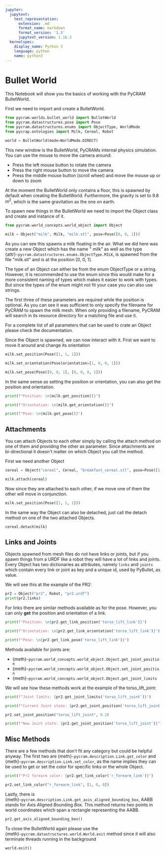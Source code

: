 ```yaml
---
jupyter:
  jupytext:
    text_representation:
      extension: .md
      format_name: markdown
      format_version: '1.3'
      jupytext_version: 1.16.3
  kernelspec:
    display_name: Python 3
    language: python
    name: python3
---
```


# Bullet World

This Notebook will show you the basics of working with the PyCRAM BulletWorld.

First we need to import and create a BulletWorld.

```python
from pycram.worlds.bullet_world import BulletWorld
from pycram.datastructures.pose import Pose
from pycram.datastructures.enums import ObjectType, WorldMode
from pycrap.ontologies import Milk, Cereal, Robot

world = BulletWorld(mode=WorldMode.DIRECT)
```

This new window is the BulletWorld, PyCRAMs internal physics simulation. You can use the mouse to move the camera
around:

* Press the left mouse button to rotate the camera
* Press the right mouse button to move the camera
* Press the middle mouse button (scroll wheel) and move the mouse up or down to zoom

At the moment the BulletWorld only contains a floor, this is spawned by default when creating the BulletWorld.
Furthermore, the gravity is set to 9.8 $m^2$, which is the same gravitation as the one on earth.

To spawn new things in the BulletWorld we need to import the Object class and create and instance of it.

```python
from pycram.world_concepts.world_object import Object

milk = Object("milk", Milk, "milk.stl", pose=Pose([0, 0, 1]))
```

<!-- #region -->
As you can see this spawns a milk floating in the air. What we did here was create a new Object which has the name "
milk" as well as the type {attr}`~pycram.datastructures.enums.ObjectType.MILK`, is spawned from the file "milk.stl" and is at the position [0, 0, 1].

The type of an Object can either be from the enum ObjectType or a string. However, it is recommended to use the enum
since this would make for a more consistent naming of types which makes it easier to work with types. But since the
types of the enum might not fit your case you can also use strings.

The first three of these parameters are required while the position is optional. As you can see it was sufficient to
only specify the filename for PyCRAM to spawn the milk mesh. When only providing a filename, PyCRAM will search in its
resource directory for a matching file and use it.

For a complete list of all parameters that can be used to crate an Object please check the documentation.

Since the Object is spawned, we can now interact with it. First we want to move it around and change its orientation
<!-- #endregion -->

```python
milk.set_position(Pose([1, 1, 1]))
```

```python
milk.set_orientation(Pose(orientation=[1, 0, 0, 1]))
```

```python
milk.set_pose(Pose([0, 0, 1], [0, 0, 0, 1]))
```

In the same sense as setting the position or orientation, you can also get the position and orientation.

```python
print(f"Position: \n{milk.get_position()}")

print(f"Orientation: \n{milk.get_orientation()}")

print(f"Pose: \n{milk.get_pose()}")
```

## Attachments

You can attach Objects to each other simply by calling the attach method on one of them and providing the other as
parameter. Since attachments are bi-directional it doesn't matter on which Object you call the method.

First we need another Object

```python
cereal = Object("cereal", Cereal, "breakfast_cereal.stl", pose=Pose([1, 0, 1]))
```

```python
milk.attach(cereal)
```

Now since they are attached to each other, if we move one of them the other will move in conjunction.

```python
milk.set_position(Pose([1, 1, 1]))
```

In the same way the Object can also be detached, just call the detach method on one of the two attached Objects.

```python
cereal.detach(milk)
```

## Links and Joints

Objects spawned from mesh files do not have links or joints, but if you spawn things from a URDF like a robot they will
have a lot of links and joints. Every Object has two dictionaries as attributes, namely ```links``` and ```joints```
which contain every link or joint as key and a unique id, used by PyBullet, as value.

We will see this at the example of the PR2:

```python
pr2 = Object("pr2", Robot, "pr2.urdf")
print(pr2.links)
```

For links there are similar methods available as for the pose. However, you can only **get** the position and
orientation of a link.

```python
print(f"Position: \n{pr2.get_link_position('torso_lift_link')}")

print(f"Orientation: \n{pr2.get_link_orientation('torso_lift_link')}")

print(f"Pose: \n{pr2.get_link_pose('torso_lift_link')}")
```

Methods available for joints are:

* {meth}`~pycram.world_concepts.world_object.Object.get_joint_position`
* {meth}`~pycram.world_concepts.world_object.Object.set_joint_position`
* {meth}`~pycram.world_concepts.world_object.Object.get_joint_limits`

We will see how these methods work at the example of the torso_lift_joint:

```python
print(f"Joint limits: {pr2.get_joint_limits('torso_lift_joint')}")

print(f"Current Joint state: {pr2.get_joint_position('torso_lift_joint')}")

pr2.set_joint_position("torso_lift_joint", 0.2)

print(f"New Joint state: {pr2.get_joint_position('torso_lift_joint')}")
```

## Misc Methods

There are a few methods that don't fit any category but could be helpful anyway. The first two are {meth}`~pycram.description.Link.get_color`
and {meth}`~pycram.description.Link.set_color`, as the name implies they can be used to get or set the color for specific links or the whole
Object.

```python
print(f"Pr2 forearm color: {pr2.get_link_color('r_forearm_link')}")
```

```python
pr2.set_link_color("r_forearm_link", [1, 0, 0])
```

Lastly, there is {meth}`~pycram.description.Link.get_axis_aligned_bounding_box`, AABB stands for *A*xis *A*ligned *B*ounding *B*ox. This method returns two points in
world coordinates which span a rectangle representing the AABB.

```python
pr2.get_axis_aligned_bounding_box()
```

To close the BulletWorld again please use the {meth}`~pycram.datastructures.world.World.exit` method since it will also terminate threads running in the
background

```python
world.exit()
```
